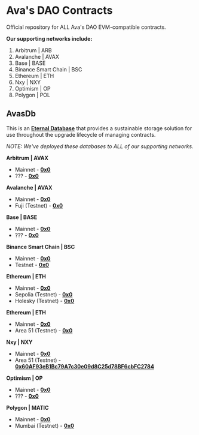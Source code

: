 # Ava's DAO Contracts

Official repository for ALL Ava's DAO EVM-compatible contracts.

__Our supporting networks include:__

1. Arbitrum | ARB
2. Avalanche | AVAX
3. Base | BASE
4. Binance Smart Chain | BSC
5. Ethereum | ETH
6. Nxy | NXY
7. Optimism | OP
8. Polygon | POL

## AvasDb

This is an __[Eternal Database](https://blog.colony.io/writing-upgradeable-contracts-in-solidity-6743f0eecc88)__ that provides a sustainable storage solution for use throughout the upgrade lifecycle of managing contracts.

_NOTE: We've deployed these databases to ALL of our supporting networks._

__Arbitrum | AVAX__

- Mainnet - __[0x0]()__
- ??? - __[0x0]()__

__Avalanche | AVAX__

- Mainnet - __[0x0](https://snowtrace.io/address/0x0#code)__
- Fuji (Testnet) - __[0x0](https://testnet.snowtrace.io/address/0x0#code)__

__Base | BASE__

- Mainnet - __[0x0]()__
- ??? - __[0x0]()__

__Binance Smart Chain | BSC__

- Mainnet - __[0x0](https://bscscan.com/address/0x0#code)__
- Testnet - __[0x0](https://testnet.bscscan.com/address/0x0#code)__

__Ethereum | ETH__

- Mainnet - __[0x0](https://etherscan.io/address/0x0#code)__
- Sepolia (Testnet) - __[0x0](https://sepolia.etherscan.io/address/0x0#code)__
- Holesky (Testnet) - __[0x0](https://olesky.etherscan.io/address/0x0#code)__

__Ethereum | ETH__

- Mainnet - __[0x0](https://etherscan.io/address/0x0#code)__
- Area 51 (Testnet) - __[0x0](https://ropsten.etherscan.io/address/0x0#code)__

__Nxy | NXY__

- Mainnet - __[0x0]()__
- Area 51 (Testnet) - __[0x60AF93eB1Bc79A7c30e09d8C25d78BF6cbFC2784](https://explorer.nxy.social/address/0x60AF93eB1Bc79A7c30e09d8C25d78BF6cbFC2784#code)__

__Optimism | OP__

- Mainnet - __[0x0]()__
- ??? - __[0x0]()__

__Polygon | MATIC__

- Mainnet - __[0x0](https://polygonscan.com/address/0x0#code)__
- Mumbai (Testnet) - __[0x0](https://mumbai.polygonscan.com/address/0x0#code)__
